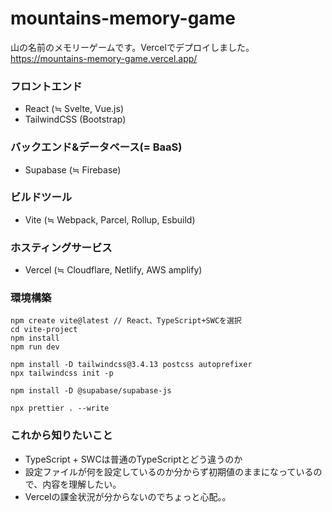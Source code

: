 # mountains-memory-game
山の名前のメモリーゲームです。Vercelでデプロイしました。  
https://mountains-memory-game.vercel.app/

### フロントエンド
 - React (≒ Svelte, Vue.js)
 - TailwindCSS (Bootstrap)
### バックエンド&データベース(= BaaS)
 - Supabase (≒ Firebase)
### ビルドツール
 - Vite (≒ Webpack, Parcel, Rollup, Esbuild)
### ホスティングサービス
 - Vercel (≒ Cloudflare, Netlify, AWS amplify)

### 環境構築
```
npm create vite@latest // React、TypeScript+SWCを選択
cd vite-project
npm install
npm run dev

npm install -D tailwindcss@3.4.13 postcss autoprefixer
npx tailwindcss init -p

npm install -D @supabase/supabase-js

npx prettier . --write
```

### これから知りたいこと
- TypeScript + SWCは普通のTypeScriptとどう違うのか
- 設定ファイルが何を設定しているのか分からず初期値のままになっているので、内容を理解したい。
- Vercelの課金状況が分からないのでちょっと心配。。